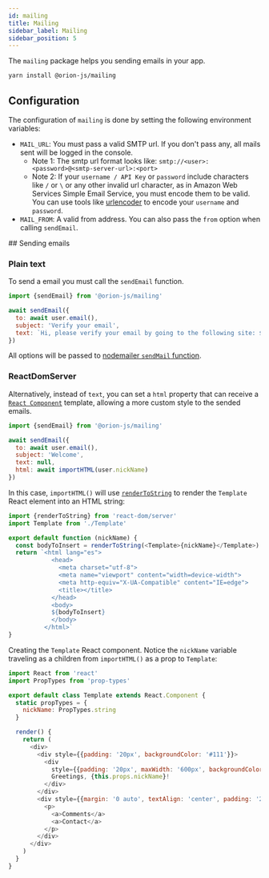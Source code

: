 ```yaml
---
id: mailing
title: Mailing
sidebar_label: Mailing
sidebar_position: 5
---
```


The `mailing` package helps you sending emails in your app.

```sh
yarn install @orion-js/mailing
```

## Configuration

The configuration of `mailing` is done by setting the following environment variables:

- `MAIL_URL`: You must pass a valid SMTP url. If you don't pass any, all mails sent will be logged in the console.
  - Note 1: The smtp url format looks like: `smtp://<user>:<password>@<smtp-server-url>:<port>`
  - Note 2: If your `username / API Key` or `password` include characters like `/` or `\` or any other invalid url character, as in Amazon Web Services Simple Email Service, you must encode them to be valid.
    You can use tools like [urlencoder](https://www.urlencoder.org/) to encode your `username` and `password`.
- `MAIL_FROM`: A valid from address. You can also pass the `from` option when calling `sendEmail`.

## Sending emails

### Plain text

To send a email you must call the `sendEmail` function.

```js
import {sendEmail} from '@orion-js/mailing'

await sendEmail({
  to: await user.email(),
  subject: 'Verify your email',
  text: `Hi, please verify your email by going to the following site: ${url}`
})
```

All options will be passed to [nodemailer `sendMail` function](https://nodemailer.com/message/).

### ReactDomServer

Alternatively, instead of `text`, you can set a `html` property that can receive a [`React Component`](https://reactjs.org/docs/react-dom-server.html) template, allowing a more custom style to the sended emails.

```js
import {sendEmail} from '@orion-js/mailing'

await sendEmail({
  to: await user.email(),
  subject: 'Welcome',
  text: null,
  html: await importHTML(user.nickName)
})
```

In this case, `importHTML()` will use [`renderToString`](https://reactjs.org/docs/react-dom-server.html#rendertostring) to render the `Template` React element into an HTML string:

```js
import {renderToString} from 'react-dom/server'
import Template from './Template'

export default function (nickName) {
  const bodyToInsert = renderToString(<Template>{nickName}</Template>)
  return `<html lang="es">
            <head>
              <meta charset="utf-8">
              <meta name="viewport" content="width=device-width">
              <meta http-equiv="X-UA-Compatible" content="IE=edge">
              <title></title>
            </head>
            <body>
            ${bodyToInsert}
            </body>
          </html>`
}
```

Creating the `Template` React component. Notice the `nickName` variable traveling as a children from `importHTML()` as a prop to `Template`:

```js
import React from 'react'
import PropTypes from 'prop-types'

export default class Template extends React.Component {
  static propTypes = {
    nickName: PropTypes.string
  }

  render() {
    return (
      <div>
        <div style={{padding: '20px', backgroundColor: '#111'}}>
          <div
            style={{padding: '20px', maxWidth: '600px', backgroundColor: '#fff', margin: '0 auto'}}>
            Greetings, {this.props.nickName}!
          </div>
        </div>
        <div style={{margin: '0 auto', textAlign: 'center', padding: '20px'}}>
          <p>
            <a>Comments</a>
            <a>Contact</a>
          </p>
        </div>
      </div>
    )
  }
}
```

